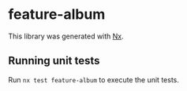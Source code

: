 # feature-album

This library was generated with [Nx](https://nx.dev).

## Running unit tests

Run `nx test feature-album` to execute the unit tests.
